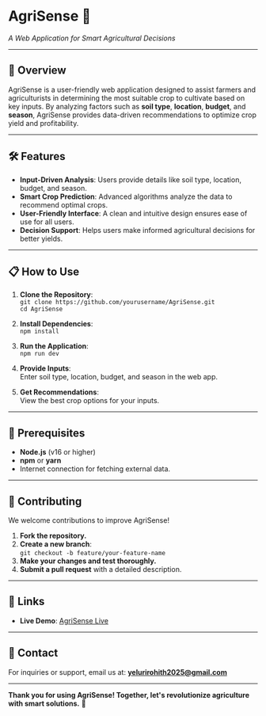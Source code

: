 # **AgriSense 🌾**  
*A Web Application for Smart Agricultural Decisions*  

---

## **🚀 Overview**  
AgriSense is a user-friendly web application designed to assist farmers and agriculturists in determining the most suitable crop to cultivate based on key inputs. By analyzing factors such as **soil type**, **location**, **budget**, and **season**, AgriSense provides data-driven recommendations to optimize crop yield and profitability.  

---

## **🛠 Features**  
- **Input-Driven Analysis**: Users provide details like soil type, location, budget, and season.  
- **Smart Crop Prediction**: Advanced algorithms analyze the data to recommend optimal crops.  
- **User-Friendly Interface**: A clean and intuitive design ensures ease of use for all users.  
- **Decision Support**: Helps users make informed agricultural decisions for better yields.  

---

## **📋 How to Use**  
1. **Clone the Repository**:  
   `git clone https://github.com/yourusername/AgriSense.git`  
   `cd AgriSense`  

2. **Install Dependencies**:  
   `npm install`  

3. **Run the Application**:  
   `npm run dev`  

4. **Provide Inputs**:  
   Enter soil type, location, budget, and season in the web app.  

5. **Get Recommendations**:  
   View the best crop options for your inputs.  

---

## **🛑 Prerequisites**  
- **Node.js** (v16 or higher)  
- **npm** or **yarn**  
- Internet connection for fetching external data.  

---

## **🤝 Contributing**  
We welcome contributions to improve AgriSense!  

1. **Fork the repository.**  
2. **Create a new branch**:  
   `git checkout -b feature/your-feature-name`  
3. **Make your changes and test thoroughly.**  
4. **Submit a pull request** with a detailed description.  

---

## **🔗 Links**  
- **Live Demo**: [AgriSense Live](https://agri-sense-sip.vercel.app/)  

---

## **📧 Contact**  
For inquiries or support, email us at: **yelurirohith2025@gmail.com**  

---

**Thank you for using AgriSense! Together, let's revolutionize agriculture with smart solutions.** 🌱  
